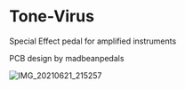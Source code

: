 # Tone-Virus
Special Effect pedal for amplified instruments

PCB design by madbeanpedals

![IMG_20210621_215257](https://user-images.githubusercontent.com/66106514/122988392-b1a2d000-d36f-11eb-83ad-0bca3297884f.jpg)

